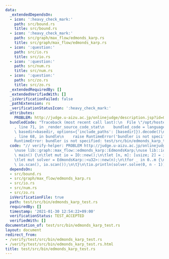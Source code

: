 ```yaml
---
data:
  _extendedDependsOn:
  - icon: ':heavy_check_mark:'
    path: src/bound.rs
    title: src/bound.rs
  - icon: ':heavy_check_mark:'
    path: src/graph/max_flow/edmonds_karp.rs
    title: src/graph/max_flow/edmonds_karp.rs
  - icon: ':question:'
    path: src/io.rs
    title: src/io.rs
  - icon: ':question:'
    path: src/num.rs
    title: src/num.rs
  - icon: ':question:'
    path: src/zo.rs
    title: src/zo.rs
  _extendedRequiredBy: []
  _extendedVerifiedWith: []
  _isVerificationFailed: false
  _pathExtension: rs
  _verificationStatusIcon: ':heavy_check_mark:'
  attributes:
    PROBLEM: http://judge.u-aizu.ac.jp/onlinejudge/description.jsp?id=GRL_6_A
  bundledCode: "Traceback (most recent call last):\n  File \"/opt/hostedtoolcache/Python/3.9.1/x64/lib/python3.9/site-packages/onlinejudge_verify/documentation/build.py\"\
    , line 71, in _render_source_code_stat\n    bundled_code = language.bundle(stat.path,\
    \ basedir=basedir, options={'include_paths': [basedir]}).decode()\n  File \"/opt/hostedtoolcache/Python/3.9.1/x64/lib/python3.9/site-packages/onlinejudge_verify/languages/user_defined.py\"\
    , line 68, in bundle\n    raise RuntimeError('bundler is not specified: {}'.format(path.as_posix()))\n\
    RuntimeError: bundler is not specified: test/src/bin/edmonds_karp_test.rs\n"
  code: "// verify-helper: PROBLEM http://judge.u-aizu.ac.jp/onlinejudge/description.jsp?id=GRL_6_A\n\
    \nuse lib::graph::max_flow::edmonds_karp::EdmondsKarp;\nuse lib::io::*;\n\nfn\
    \ main() {\n\tlet mut io = IO::new();\n\tlet [n, m]: [usize; 2] = io.scan();\n\
    \tlet mut solver = EdmondsKarp::<u32>::new(n);\n\tfor _ in 0..m {\n\t\tsolver.add_edge(io.scan(),\
    \ io.scan(), io.scan());\n\t}\n\tio.println(solver.solve(0, n - 1));\n}\n"
  dependsOn:
  - src/bound.rs
  - src/graph/max_flow/edmonds_karp.rs
  - src/io.rs
  - src/num.rs
  - src/zo.rs
  isVerificationFile: true
  path: test/src/bin/edmonds_karp_test.rs
  requiredBy: []
  timestamp: '2021-01-30 12:54:22+09:00'
  verificationStatus: TEST_ACCEPTED
  verifiedWith: []
documentation_of: test/src/bin/edmonds_karp_test.rs
layout: document
redirect_from:
- /verify/test/src/bin/edmonds_karp_test.rs
- /verify/test/src/bin/edmonds_karp_test.rs.html
title: test/src/bin/edmonds_karp_test.rs
---
```

